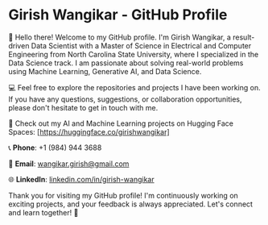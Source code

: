 # Girish Wangikar - GitHub Profile

👋 Hello there! Welcome to my GitHub profile. I'm Girish Wangikar, a result-driven Data Scientist with a Master of Science in Electrical and Computer Engineering from North Carolina State University, where I specialized in the Data Science track. I am passionate about solving real-world problems using Machine Learning, Generative AI, and Data Science.

💻 Feel free to explore the repositories and projects I have been working on. If you have any questions, suggestions, or collaboration opportunities, please don't hesitate to get in touch with me.

🚀 Check out my AI and Machine Learning projects on Hugging Face Spaces: [https://huggingface.co/girishwangikar]

📞 **Phone**: +1 (984) 944 3688

📧 **Email**: wangikar.girish@gmail.com

🌐 **LinkedIn**: [linkedin.com/in/girish-wangikar](https://linkedin.com/in/girish-wangikar)

Thank you for visiting my GitHub profile! I'm continuously working on exciting projects, and your feedback is always appreciated. Let's connect and learn together! 🚀
